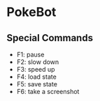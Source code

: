 PokeBot
===

## Special Commands

- F1: pause
- F2: slow down
- F3: speed up
- F4: load state
- F5: save state
- F6: take a screenshot
